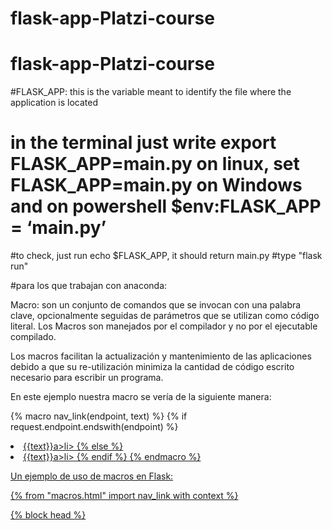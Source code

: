 # flask-app-Platzi-course

# flask-app-Platzi-course

#FLASK_APP: this is the variable meant to identify the file where the application is located

# in the terminal just write export FLASK_APP=main.py on linux, set FLASK_APP=main.py on Windows and on powershell $env:FLASK_APP = ‘main.py’

#to check, just run echo $FLASK_APP, it should return main.py
#type "flask run"

#para los que trabajan con anaconda:

Macro: son un conjunto de comandos que se invocan con una palabra clave, opcionalmente seguidas de parámetros que se utilizan como código literal. Los Macros son manejados por el compilador y no por el ejecutable compilado.

Los macros facilitan la actualización y mantenimiento de las aplicaciones debido a que su re-utilización minimiza la cantidad de código escrito necesario para escribir un programa.

En este ejemplo nuestra macro se vería de la siguiente manera:

{% macro nav_link(endpoint, text) %}
{% if request.endpoint.endswith(endpoint) %}

<li class="active"><a href="{{ url_for(endpoint) }}">{{text}}a>li>
{% else %}
<li><a href="{{ url_for(endpoint) }}">{{text}}a>li>
{% endif %}
{% endmacro %}

Un ejemplo de uso de macros en Flask:

{% from "macros.html" import nav_link with context %}

<html lang="en">
    <head>
    {% block head %}
        <title>My applicationtitle>
    {% endblock %}
    head>
    <body>
        <ul class="nav-list">
            {{ nav_link('home', 'Home') }}
            {{ nav_link('about', 'About') }}
            {{ nav_link('contact', 'Get in touch') }}
        ul>
    {% block body %}
    {% endblock %}
    body>
html>

Como podemos observar en la primera línea estamos llamando a macros.html que contiene todos nuestros macros, pero queremos uno en específico así que escribimos import nav_link para traer el macro deseado y lo renderizamos de esta manera en nuestro menú {{ nav_link('home', 'Home') }}.
#--> Para crearlo

#conda create -n NombreEntorno python=3.9

#Eligen la versión de python que deseen.

#--> Para activarlo

#conda activate NombreEntorno

#--> Para desactivarlo:

#conda deactivate
#Cuando se utilize conda en lugar de pip este comando guarda los comandos de creacion del ambiente:

#conda env export --from-history --file environment.yml.
export FLASK_DEBUG=1
echo $FLASK_DEBUG
if **name** == '**main**':
app.run(debug=True)

    El codigo es vulnerable a XSS. Una ves que la cookie user_ip es guardada en el browser, el usuario es capaz de modificarla y ejecutar lo que guste.

Para evitar esto, recomendaria importar escape de flask, y hacer lo siguiente:

@app.route("/hello")
def ip():
user_ip = request.cookies.get('user_ip')
user_ip = escape(user_ip)
return "Tu ip es {}".format(user_ip)

Si no saben que es XSS, les dejo algunos recursos:

En español: https://www.youtube.com/watch?v=inCS6PQYu34

En ingles: https://www.youtube.com/watch?v=EoaDgUgS6QA

Puedes optimizar el código escapando el dato de entrada en la misma línea de código de la variable user_ip:

user_ip = escape(request.remote_addr)

{% for key, segment in segment_details.items() %}

        <tr>
                <td>{{ key }}td>
                <td>{{ segment }}td>
        tr>

{% endfor %}

os asteriscos se deben a que locals() nos regresa un dict con las variables del contexto, pero render_template solo resive un argumento, asi que pasamos el diccionario con key y values en forma de argumentos opcionales.

Esto es util cuando empezamos a tener muchos datos en el entorno.

return render_template('hello.htmrno. l', \*\*locals())```

Dato bastante útil, En caso que las variables estén definidas como globales (fuera de las funciones) se puede usar el equivalente \*\*globals()

Macro: son un conjunto de comandos que se invocan con una palabra clave, opcionalmente seguidas de parámetros que se utilizan como código literal. Los Macros son manejados por el compilador y no por el ejecutable compilado.

Los macros facilitan la actualización y mantenimiento de las aplicaciones debido a que su re-utilización minimiza la cantidad de código escrito necesario para escribir un programa.

En este ejemplo nuestra macro se vería de la siguiente manera:

{% macro nav_link(endpoint, text) %}
{% if request.endpoint.endswith(endpoint) %}

<li class="active"><a href="{{ url_for(endpoint) }}">{{text}}a>li>
{% else %}
<li><a href="{{ url_for(endpoint) }}">{{text}}a>li>
{% endif %}
{% endmacro %}

Un ejemplo de uso de macros en Flask:

{% from "macros.html" import nav_link with context %}

<html lang="en">
    <head>
    {% block head %}
        <title>My applicationtitle>
    {% endblock %}
    head>
    <body>
        <ul class="nav-list">
            {{ nav_link('home', 'Home') }}
            {{ nav_link('about', 'About') }}
            {{ nav_link('contact', 'Get in touch') }}
        ul>
    {% block body %}
    {% endblock %}
    body>
html>

Como podemos observar en la primera línea estamos llamando a macros.html que contiene todos nuestros macros, pero queremos uno en específico así que escribimos import nav_link para traer el macro deseado y lo renderizamos de esta manera en nuestro menú {{ nav_link('home', 'Home') }}.

Después de media hora sin poder poner la imagen y con el error de image not found, encontré que es bastante útil darle los path a Flask desde el principio

app = Flask(**name**, template_folder='../templates', static_folder='../static')

el .. simplemente es para decirle que empieza en la carpeta donde esta, hacia atras

Bueno atualmente ya es soprtado Bootstrap4 solo que lo tienes que especificar a la hora de hacer pip install

pip install Flask-Bootstrap4

Para activar el development mode debes escribir lo siguiente en la consola:

export FLASK_ENV=development
echo $FLASK_ENV

SESSION: es un intercambio de información interactiva semipermanente, también conocido como diálogo, una conversación o un encuentro, entre dos o más dispositivos de comunicación, o entre un ordenador y usuario

en python existen varias formas de generar strings seguros.

Esta es una de ellas:

import os, binascii
binascii.b2a_hex(os.urandom(20))

Que como resultado daria algo así:

'b6026f861fd41a94c3389d54293de9d04bde6f7c'

Otra forma es usando el modulo secrets que segun su propia documentación indica que se utiliza para generar números aleatorios criptográficamente fuertes, adecuados para administrar datos como contraseñas, autenticación de usuarios, tokens de seguridad y secretos relacionados, el codigo seria este:

import secrets
secrets.token_hex(20)

Que como resultado daría algo así:

'ccaf5c9a22e854856d0c5b1b96c81e851bafb288'

Por ultimo se puede usar tambíen la función token_urlsafe con este codigo:

secrets.token_urlsafe(20)

Obteniendo como resultado algo así:

'dxM4-BL1CPeHYIMmXNQevdlsvhI'

app.config['']
puede tener los siguientes keys:

DEBUG
TESTING
PROPAGATE_EXCEPTIONS
SECRET_KEY
PERMANENT_SESSION_LIFETIME
USE_X_SENDFILE
SERVER_NAME
APPLICATION_ROOT
SESSION_COOKIE_NAME
SESSION_COOKIE_DOMAIN
SESSION_COOKIE_PATH
SESSION_COOKIE_HTTPONLY
SESSION_COOKIE_SECURE
SESSION_COOKIE_SAMESITE
SESSION_REFRESH_EACH_REQUEST
MAX_CONTENT_LENGTH
SEND_FILE_MAX_AGE_DEFAULT
TRAP_BAD_REQUEST_ERRORS
TRAP_HTTP_EXCEPTIONS
EXPLAIN_TEMPLATE_LOADING
PREFERRED_URL_SCHEME
TEMPLATES_AUTO_RELOAD
MAX_COOKIE_SIZE
BOOTSTRAP_USE_MINIFIED
BOOTSTRAP_CDN_FORCE_SSL
BOOTSTRAP_QUERYSTRING_REVVING
BOOTSTRAP_SERVE_LOCAL
BOOTSTRAP_LOCAL_SUBDOMAIN

Para los rebeldes (como yo) que no usamos boostrap, Y por ende, hicimos la plantilla así:

<div class="container-form">
        <form action="{{url_for('hello')}}" method="POST">
            {{login_form.username.label}}
            {{login_form.username}}
            {{login_form.password.label}}
            {{login_form.password}}
            {{login_form.submit}}
        </form>
    </div>

Esta es la configuración para que el resultado sea igual al de Bernardo.

app.config['WTF_CSRF_ENABLED']= False

Lo que pasa es que los formularios hay que cifrarlos para poder mandar la información más segura y ese proceso lo hace boostrap por defecto. Mientras que el método manual, toca tambien cifrarlo pero de forma manual.

e pasaba lo mismo. La respuesta es que se necesita enviar el token del formulario (CSRF). Faltaría añadir: {{ login_form.csrf_token }} Entonces ya puedes validar con la función "validate_on_submit". Espero que te sirva. Saludos.

  <form action="{{ url_for('hello') }}" method="POST">
                {{ login_form.csrf_token }}
                {{ login_form.username.label }}
                {{ login_form.username }}
                {{ login_form.password.label }}                
                {{ login_form.password }}                
                {{ login_form.submit }}                              
            </form>

Flask acepta peticiones GET por defecto y por ende no debemos declararla en nuestras rutas.

Pero cuando necesitamos hacer una petición POST al enviar un formulario debemos declararla de la siguiente manera, como en este ejemplo:

@app.route('/platzi-post', methods=['GET', 'POST'])

Debemos declararle además de la petición que queremos, GET, ya que le estamos pasando el parámetro methods para que acepte solo y únicamente las peticiones que estamos declarando.

De esta forma, al actualizar el navegador ya podremos hacer la petición POST a nuestra ruta deseada y obtener la respuesta requerida.

La etapa de pruebas se denomina testing y se trata de una investigación exhaustiva, no solo técnica sino también empírica, que busca reunir información objetiva sobre la calidad de un proyecto de software, por ejemplo, una aplicación móvil o un sitio web.

El objetivo del testing no solo es encontrar fallas sino también aumentar la confianza en la calidad del producto, facilitar información para la toma de decisiones y detectar oportunidades de mejora.

La función self.assertRedirects extrae el atributo location del primer parámetro (“response”) , y del segundo revisa el netloc, que seria para ambos parámetros
localhost
Para esto usa la función urlparse, pero no toma el netloc, solo el path ‘/’ en index y ‘/hello’ .
Como no encuentra el netloc en el segundo parametro, le añadi ‘localhost’, por lo que la comparación queda mal.
Posiblemente esto no ocurría en las versiones anteriores de Flask-Testing.
Así que modifique la función del modulo. Ya que en Visual Code se puede acceder a la función directamente ubicando el puntero en esta y presionando CTRL.
Aquí esta el código corregido. Sé que el código puede ser más prolijo pero priorice claridad de uso sobre limpieza.
Aquí esta el repositorio original:
jarus/ flask-testing

<h4>En el tercer test subraya **assertRedirects** con click derecho despliega las opciones, escoge la primera "Go to definition" y en la línea 304 en utils.py cambia el  — if parts.netloc — por — if parts.path --</h4>
